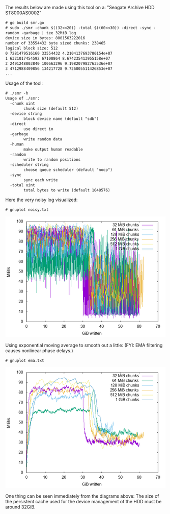 
The results below are made using this tool on a: "Seagate Archive HDD ST8000AS0002"

```
# go build smr.go
# sudo ./smr -chunk $((32<<20)) -total $((60<<30)) -direct -sync -random -garbage | tee 32MiB.log
device size in bytes: 8001563222016
number of 33554432 byte sized chunks: 238465
logical block size: 512
0 7281479516160 33554432 4.2104137693780154e+07
1 6321017454592 67108864 8.674235413955158e+07
2 2491248803840 100663296 9.198207982763536e+07
3 4712988409856 134217728 9.726005511426853e+07
...
```

Usage of the tool:
```
# ./smr -h
Usage of ./smr:
  -chunk uint
        chunk size (default 512)
  -device string
        block device name (default "sdb")
  -direct
        use direct io
  -garbage
        write random data
  -human
        make output human readable
  -random
        write to random positions
  -scheduler string
        choose queue scheduler (default "noop")
  -sync
        sync each write
  -total uint
        total bytes to write (default 1048576)
```

Here the very noisy log visualized:

```
# gnuplot noisy.txt
```
![noisy log](noisy.png)

Using exponential moving average to smooth out a little:
(FYI: EMA filtering causes nonlinear phase delays.)

```
# gnuplot ema.txt
```
![smoothed out](ema.png)

One thing can be seen immediately from the diagrams above:
The size of the persistent cache used for the device management of the HDD must be around 32GiB.

